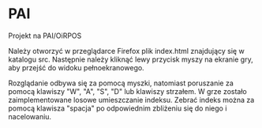 PAI
===

Projekt na PAI/OiRPOS

Należy otworzyć w przeglądarce Firefox plik index.html znajdujący się w katalogu src.
Następnie należy kliknąć lewy przycisk myszy na ekranie gry, aby przejść do widoku pełnoekranowego.

Rozglądanie odbywa się za pomocą myszki, natomiast poruszanie za pomocą klawiszy "W", "A", "S", "D"
lub klawiszy strzałem. W grze zostało zaimplementowane losowe umieszczanie indeksu.
Zebrać indeks można za pomocą klawisza "spacja" po odpowiednim zbliżeniu się do niego i nacelowaniu.
